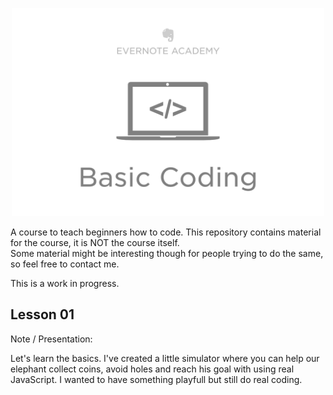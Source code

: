 <p align="center">
	<img src="header.png" width="500px">
</p>

A course to teach beginners how to code. This repository contains material for the course, it is NOT the course itself.  
Some material might be interesting though for people trying to do the same, so feel free to contact me.  
  
This is a work in progress.

## Lesson 01

Note / Presentation:
  
Let's learn the basics. I've created a little simulator where you can help our elephant collect coins, avoid holes and reach his goal with using real JavaScript. I wanted to have something playfull but still do real coding.